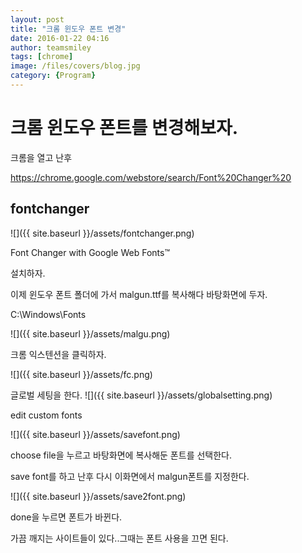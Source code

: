 ```yaml
--- 
layout: post 
title: "크롬 윈도우 폰트 변경" 
date: 2016-01-22 04:16
author: teamsmiley 
tags: [chrome]
image: /files/covers/blog.jpg
category: {Program}
---
```


# 크롬 윈도우 폰트를 변경해보자.

크롬을 열고 난후

https://chrome.google.com/webstore/search/Font%20Changer%20

## fontchanger

![]({{ site.baseurl }}/assets/fontchanger.png)

Font Changer with Google Web Fonts™

설치하자.

이제 윈도우 폰트 폴더에 가서 malgun.ttf를 복사해다 바탕화면에 두자.

C:\Windows\Fonts

![]({{ site.baseurl }}/assets/malgu.png)

크롬 익스텐션을 클릭하자.

![]({{ site.baseurl }}/assets/fc.png)

글로벌 세팅을 한다.
![]({{ site.baseurl }}/assets/globalsetting.png)

edit custom fonts

![]({{ site.baseurl }}/assets/savefont.png)

choose file을 누르고 바탕화면에 복사해둔 폰트를 선택한다.

save font를 하고 난후 다시 이화면에서 malgun폰트를 지정한다.

![]({{ site.baseurl }}/assets/save2font.png)

done을 누르면 폰트가 바뀐다.

가끔 깨지는 사이트들이 있다..그때는 폰트 사용을 끄면 된다.
